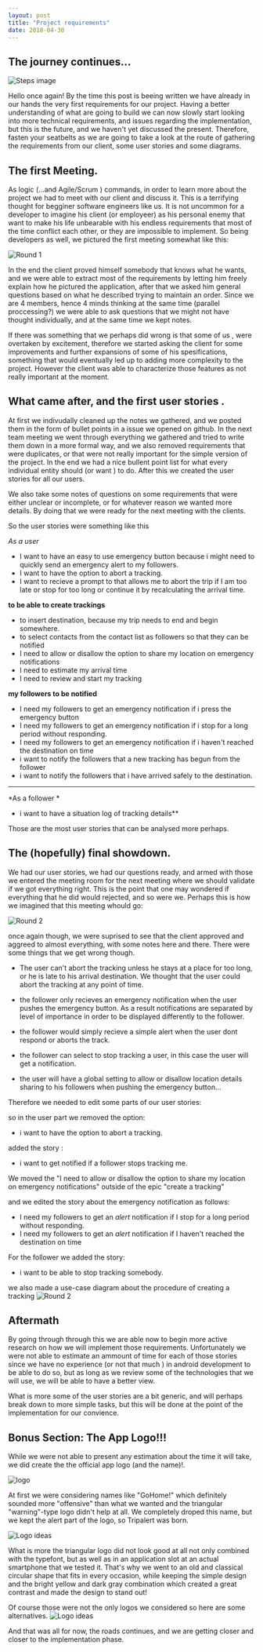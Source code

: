 ```yaml
---
layout: post
title: "Project requirements"
date: 2018-04-30
---
```

## The journey continues...
![Steps image]({{site.baseurl}}/images/requirments/first.jpg "Steps towards the first stable release")

Hello once again! By the time this post is beeing written we have already in our hands the very first requirements for our project. Having a better understanding of what are  going to build we can now slowly start looking into more technical requirements, and issues regarding the implementation, but this is the future, and we haven't yet discussed the present. Therefore, fasten your seatbelts as we are going to take a look at the route of gathering the requirements from our client, some user stories and some diagrams.

## The first Meeting.

As logic (...and Agile/Scrum ) commands, in order to learn more about the project we had to meet with our client and discuss it. This is a terrifying thought for begginer software engineers like us. It is not uncommon for a developer to imagine his client (or employeer) as his personal enemy that want to make his life unbearable with his endless requirements that most of the time conflict each other, or they are impossible to implement. So being developers as well, we pictured the first meeting somewhat like this:

![Round 1]({{site.baseurl}}/images/artboard2.png "requirement analysis: Round one, Fight!")

In the end the client proved himself somebody that knows what he wants, and we were able to extract most of the requirements by letting him  freely explain how he pictured the application, after that we asked him general questions based on what he described trying to maintain an order. Since we are 4 members, hence 4 minds thinking at the same time (parallel proccessing?) we were able to ask questions that we might not have thought individually, and at the same time we kept notes. 

If there was something that we perhaps did wrong is that some of us  , were overtaken by excitement, therefore we started asking the client for some improvements and further expansions of some of his spesifications, something that would eventually led up to adding more complexity to the project. However the client was able to characterize those features as not really important at the moment.  

## What came after, and the first user stories .

At first we indivudally cleaned up the notes we gathered, and we posted them in the form of bullet points in a issue we opened on github. In the next team meeting we went through everything we gathered and tried to write them down in a more formal way, and we also removed requirements that were duplicates, or that were not really important for the simple version of the project. In the end we had a nice bullent point list for what every individual entity should (or want ) to do. After this we created the user stories for all our users.

We also take some notes of questions on  some requirements that were either unclear or incomplete, or for whatever reason we wanted more details. By doing that we were ready for the next meeting with the clients.

So the user stories were something like this 

*As a user* 

* I want to have an easy to use emergency button because i might need to quickly send an emergency alert to my followers.
*  I want to have the option to abort a tracking. 
* I want to recieve a prompt to that allows me to abort the trip 
if I am too late or stop for too long or continue it by recalculating the arrival time.

 **to be able to create trackings**

*  to insert destination, because my trip needs to end and begin somewhere.
* to select contacts from the contact list as followers so that they can be notified 
* I need to allow or disallow the option to share my location on emergency notifications
* I need to estimate my arrival time
* I need to review and start my tracking

 **my followers to be notified**
 * I need my followers to get an emergency notification  if i press the emergency button
 * I need my followers to get an emergency notification  if i stop for a long period without responding.
 * I need my followers to get an emergency notification  if i haven't reached the destination on time 
 * i want to notify the followers that a new tracking has begun from the follower 
 * i want to notify the followers that i have  arrived safely to the destination.
________________________________
*As a follower * 

* i want to have a situation log of tracking details**


Those are the most user stories that can be analysed more perhaps. 

## The (hopefully) final showdown.

We had our user stories, we had our questions ready, and armed with those we entered the meeting room for the next meeting where we should validate if we got everything right. This is the point that one may wondered if everything that he did would rejected, and so were we. Perhaps this is how we imagined that this meeting whould go: 


![Round 2]({{site.baseurl}}/images/artboard4.png "requirement analysis: Round two, Fight!")



once again though, we were suprised to see that the client approved and aggreed to almost everything, with some notes here and there. There were some things that we get wrong though.

* The user can't abort the tracking unless he stays at a place for too long, or he is late to his arrival destination. We thought that the user could abort the tracking at any point of time.

* the follower only recieves an emergency notification when the user pushes the emergency button. As a result notifications are separated by level of importance in order to be displayed differently to the follower.

* the follower would simply recieve a simple alert when the user dont respond or aborts the track.

* the follower can select to stop tracking a user, in this case the user will get a notification.

* the user will have a global setting to allow or disallow location details sharing to his followers when pushing the emergency button...


Therefore we needed to edit some parts of our user stories:

so in the user part we removed the option: 

* i want to have the option to abort a tracking.

added the story :
* i want to get notified if a follower stops tracking me.

 We moved the "I need to allow or disallow the option to share my location on emergency notifications" outside of the epic "create a tracking" 


and we edited the story about the emergency notification as follows:

 * I need my followers to get an *alert* notification  if I stop for a long period without responding.
 * I need my followers to get an *alert* notification  if I haven't reached the destination on time 

For the follower we added the story:
* i want to be able to stop tracking somebody.

we also made a use-case diagram about the procedure of creating a tracking
![Round 2]({{site.baseurl}}/useCaseDia.png "useCase Diagram")

## Aftermath

By going through through this we are able now to begin more active research on how we will implement those requirements. Unfortunately we were not able to estimate an ammount of time for each of those stories since we have no experience (or not that much ) in android development to be able to do so, but as long as we review some of the technologies that we will use, we will be able to have a better view.

What is more some of the user stories are a bit generic, and will perhaps break down to more simple tasks, but this will be done at the point of the implementation for our convience.


## Bonus Section: The App Logo!!!
While we were not able to present any estimation about the time it will take, we did create the the official app logo (and the name)!.

![logo]({{site.baseurl}}/requirments/logo.png "logo")

At first we were considering names like "GoHome!" which definitely sounded more "offensive" than what we wanted and the triangular "warning"-type logo didn't help at all. We completely droped this name, but we kept the alert part of the logo, so Tripalert was born.

![Logo ideas]({{site.baseurl}}/requirments/logosIdeas.jpg "logo2")


What is more the triangular logo did not look good at all not only combined with the typefont, but as well as in an application slot at an actual smartphone that we tested it.  That's why we went to an old and classical circular shape that fits in every occasion, while keeping the simple design and the bright yellow and dark gray combination which created a great contrast and made the design to stand out!

Of course those were not the only logos we considered so here are some alternatives.
![Logo ideas]({{site.baseurl}}/requirments/logosIdeas2.jpg "logo3")


And that was all for now, the roads continues, and we are getting closer and closer to the implementation phase.


  









